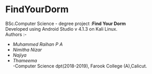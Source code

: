 # FindYourDorm
BSc.Computer Science - degree project :**Find Your Dorm**<br/>
Developed using Android Studio v 4.1.3 on Kali Linux.<br/>
Authors :- 
* *Muhammed Raihan P A*
* *Nimitha Nizar*
* *Najiya*
* *Thameema* <br/> -Computer Science dpt(2018-2019), Farook College (A),Calicut.
